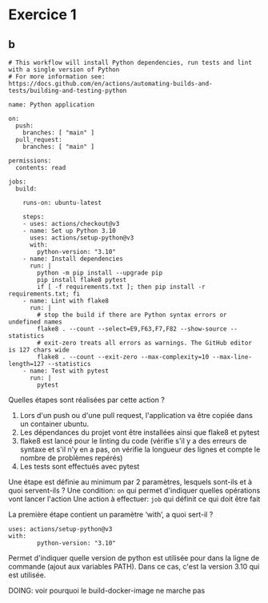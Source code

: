 # Exercice 1
## b
```
# This workflow will install Python dependencies, run tests and lint with a single version of Python
# For more information see: https://docs.github.com/en/actions/automating-builds-and-tests/building-and-testing-python

name: Python application

on:
  push:
    branches: [ "main" ]
  pull_request:
    branches: [ "main" ]

permissions:
  contents: read

jobs:
  build:

    runs-on: ubuntu-latest

    steps:
    - uses: actions/checkout@v3
    - name: Set up Python 3.10
      uses: actions/setup-python@v3
      with:
        python-version: "3.10"
    - name: Install dependencies
      run: |
        python -m pip install --upgrade pip
        pip install flake8 pytest
        if [ -f requirements.txt ]; then pip install -r requirements.txt; fi
    - name: Lint with flake8
      run: |
        # stop the build if there are Python syntax errors or undefined names
        flake8 . --count --select=E9,F63,F7,F82 --show-source --statistics
        # exit-zero treats all errors as warnings. The GitHub editor is 127 chars wide
        flake8 . --count --exit-zero --max-complexity=10 --max-line-length=127 --statistics
    - name: Test with pytest
      run: |
        pytest
```

Quelles étapes sont réalisées par cette action ?
1. Lors d'un push ou d'une pull request, l'application va être copiée dans un container ubuntu.
2. Les dépendances du projet vont être installées ainsi que flake8 et pytest 
3. flake8 est lancé pour le linting du code (vérifie s'il y a des erreurs de syntaxe et s'il n'y en a pas, on vérifie la longueur des lignes et compte le nombre de problèmes repérés)
4. Les tests sont effectués avec pytest


Une étape est définie au minimum par 2 paramètres, lesquels sont-ils et à quoi servent-ils ?
Une condition: `on` qui permet d'indiquer quelles opérations vont lancer l'action
Une action à effectuer: `job` qui définit ce qui doit être fait



La première étape contient un paramètre ‘with’, a quoi sert-il ?
```
uses: actions/setup-python@v3
with:
        python-version: "3.10"
```
Permet d'indiquer quelle version de python est utilisée pour dans la ligne de commande (ajout aux variables PATH). Dans ce cas, c'est la version 3.10 qui est utilisée.

DOING: voir pourquoi le build-docker-image ne marche pas

